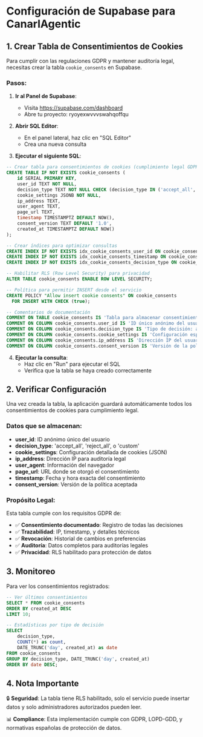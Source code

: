 # Configuración de Supabase para CanarIAgentic

## 1. Crear Tabla de Consentimientos de Cookies

Para cumplir con las regulaciones GDPR y mantener auditoría legal, necesitas crear la tabla `cookie_consents` en Supabase.

### Pasos:

1. **Ir al Panel de Supabase**:
   - Visita https://supabase.com/dashboard
   - Abre tu proyecto: ryoyexwvvvswahqoffqu

2. **Abrir SQL Editor**:
   - En el panel lateral, haz clic en "SQL Editor"
   - Crea una nueva consulta

3. **Ejecutar el siguiente SQL**:

```sql
-- Crear tabla para consentimientos de cookies (cumplimiento legal GDPR)
CREATE TABLE IF NOT EXISTS cookie_consents (
    id SERIAL PRIMARY KEY,
    user_id TEXT NOT NULL,
    decision_type TEXT NOT NULL CHECK (decision_type IN ('accept_all', 'reject_all', 'custom')),
    cookie_settings JSONB NOT NULL,
    ip_address TEXT,
    user_agent TEXT,
    page_url TEXT,
    timestamp TIMESTAMPTZ DEFAULT NOW(),
    consent_version TEXT DEFAULT '1.0',
    created_at TIMESTAMPTZ DEFAULT NOW()
);

-- Crear índices para optimizar consultas
CREATE INDEX IF NOT EXISTS idx_cookie_consents_user_id ON cookie_consents(user_id);
CREATE INDEX IF NOT EXISTS idx_cookie_consents_timestamp ON cookie_consents(timestamp);
CREATE INDEX IF NOT EXISTS idx_cookie_consents_decision_type ON cookie_consents(decision_type);

-- Habilitar RLS (Row Level Security) para privacidad
ALTER TABLE cookie_consents ENABLE ROW LEVEL SECURITY;

-- Política para permitir INSERT desde el servicio
CREATE POLICY "Allow insert cookie consents" ON cookie_consents
  FOR INSERT WITH CHECK (true);

-- Comentarios de documentación
COMMENT ON TABLE cookie_consents IS 'Tabla para almacenar consentimientos de cookies para cumplimiento legal GDPR';
COMMENT ON COLUMN cookie_consents.user_id IS 'ID único anónimo del usuario';
COMMENT ON COLUMN cookie_consents.decision_type IS 'Tipo de decisión: accept_all, reject_all, custom';
COMMENT ON COLUMN cookie_consents.cookie_settings IS 'Configuración específica de cookies en formato JSON';
COMMENT ON COLUMN cookie_consents.ip_address IS 'Dirección IP del usuario (para auditoría legal)';
COMMENT ON COLUMN cookie_consents.consent_version IS 'Versión de la política de cookies aceptada';
```

4. **Ejecutar la consulta**:
   - Haz clic en "Run" para ejecutar el SQL
   - Verifica que la tabla se haya creado correctamente

## 2. Verificar Configuración

Una vez creada la tabla, la aplicación guardará automáticamente todos los consentimientos de cookies para cumplimiento legal.

### Datos que se almacenan:

- **user_id**: ID anónimo único del usuario
- **decision_type**: 'accept_all', 'reject_all', o 'custom'
- **cookie_settings**: Configuración detallada de cookies (JSON)
- **ip_address**: Dirección IP para auditoría legal
- **user_agent**: Información del navegador
- **page_url**: URL donde se otorgó el consentimiento
- **timestamp**: Fecha y hora exacta del consentimiento
- **consent_version**: Versión de la política aceptada

### Propósito Legal:

Esta tabla cumple con los requisitos GDPR de:
- ✅ **Consentimiento documentado**: Registro de todas las decisiones
- ✅ **Trazabilidad**: IP, timestamp, y detalles técnicos
- ✅ **Revocación**: Historial de cambios en preferencias
- ✅ **Auditoría**: Datos completos para auditorías legales
- ✅ **Privacidad**: RLS habilitado para protección de datos

## 3. Monitoreo

Para ver los consentimientos registrados:

```sql
-- Ver últimos consentimientos
SELECT * FROM cookie_consents 
ORDER BY created_at DESC 
LIMIT 10;

-- Estadísticas por tipo de decisión
SELECT 
    decision_type, 
    COUNT(*) as count,
    DATE_TRUNC('day', created_at) as date
FROM cookie_consents 
GROUP BY decision_type, DATE_TRUNC('day', created_at)
ORDER BY date DESC;
```

## 4. Nota Importante

🔒 **Seguridad**: La tabla tiene RLS habilitado, solo el servicio puede insertar datos y solo administradores autorizados pueden leer.

📊 **Compliance**: Esta implementación cumple con GDPR, LOPD-GDD, y normativas españolas de protección de datos.